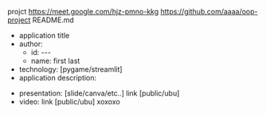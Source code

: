 projct
https://meet.google.com/hjz-pmno-kkg
https://github.com/aaaa/oop-project
README.md
- application title
- author: 
  * id: ---
  * name: first last
- technology: [pygame/streamlit]
- application description:

* presentation: [slide/canva/etc..] link [public/ubu]
* video: link [public/ubu]
 xoxoxo
